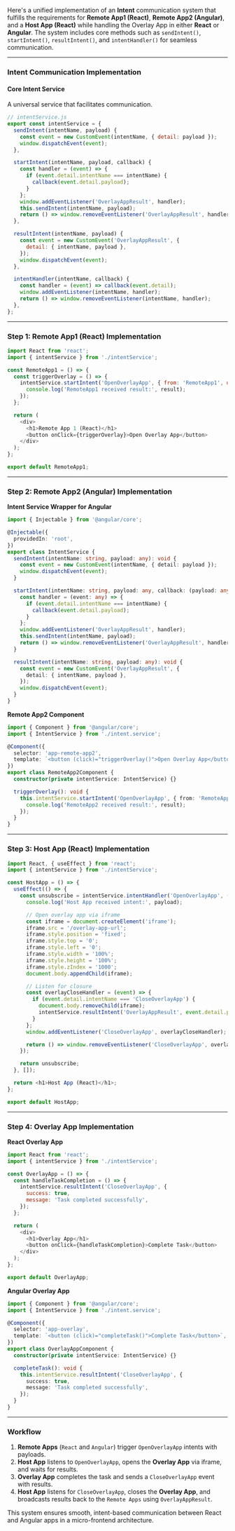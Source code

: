Here's a unified implementation of an **Intent** communication system that fulfills the requirements for **Remote App1 (React)**, **Remote App2 (Angular)**, and a **Host App (React)** while handling the Overlay App in either **React** or **Angular**. The system includes core methods such as `sendIntent()`, `startIntent()`, `resultIntent()`, and `intentHandler()` for seamless communication.

---

### **Intent Communication Implementation**

#### **Core Intent Service**
A universal service that facilitates communication.

```javascript
// intentService.js
export const intentService = {
  sendIntent(intentName, payload) {
    const event = new CustomEvent(intentName, { detail: payload });
    window.dispatchEvent(event);
  },

  startIntent(intentName, payload, callback) {
    const handler = (event) => {
      if (event.detail.intentName === intentName) {
        callback(event.detail.payload);
      }
    };
    window.addEventListener('OverlayAppResult', handler);
    this.sendIntent(intentName, payload);
    return () => window.removeEventListener('OverlayAppResult', handler);
  },

  resultIntent(intentName, payload) {
    const event = new CustomEvent('OverlayAppResult', {
      detail: { intentName, payload },
    });
    window.dispatchEvent(event);
  },

  intentHandler(intentName, callback) {
    const handler = (event) => callback(event.detail);
    window.addEventListener(intentName, handler);
    return () => window.removeEventListener(intentName, handler);
  },
};
```

---

### **Step 1: Remote App1 (React) Implementation**

```javascript
import React from 'react';
import { intentService } from './intentService';

const RemoteApp1 = () => {
  const triggerOverlay = () => {
    intentService.startIntent('OpenOverlayApp', { from: 'RemoteApp1', userId: 101 }, (result) => {
      console.log('RemoteApp1 received result:', result);
    });
  };

  return (
    <div>
      <h1>Remote App 1 (React)</h1>
      <button onClick={triggerOverlay}>Open Overlay App</button>
    </div>
  );
};

export default RemoteApp1;
```

---

### **Step 2: Remote App2 (Angular) Implementation**

**Intent Service Wrapper for Angular**

```typescript
import { Injectable } from '@angular/core';

@Injectable({
  providedIn: 'root',
})
export class IntentService {
  sendIntent(intentName: string, payload: any): void {
    const event = new CustomEvent(intentName, { detail: payload });
    window.dispatchEvent(event);
  }

  startIntent(intentName: string, payload: any, callback: (payload: any) => void): () => void {
    const handler = (event: any) => {
      if (event.detail.intentName === intentName) {
        callback(event.detail.payload);
      }
    };
    window.addEventListener('OverlayAppResult', handler);
    this.sendIntent(intentName, payload);
    return () => window.removeEventListener('OverlayAppResult', handler);
  }

  resultIntent(intentName: string, payload: any): void {
    const event = new CustomEvent('OverlayAppResult', {
      detail: { intentName, payload },
    });
    window.dispatchEvent(event);
  }
}
```

**Remote App2 Component**

```typescript
import { Component } from '@angular/core';
import { IntentService } from './intent.service';

@Component({
  selector: 'app-remote-app2',
  template: `<button (click)="triggerOverlay()">Open Overlay App</button>`,
})
export class RemoteApp2Component {
  constructor(private intentService: IntentService) {}

  triggerOverlay(): void {
    this.intentService.startIntent('OpenOverlayApp', { from: 'RemoteApp2', userId: 202 }, (result) => {
      console.log('RemoteApp2 received result:', result);
    });
  }
}
```

---

### **Step 3: Host App (React) Implementation**

```javascript
import React, { useEffect } from 'react';
import { intentService } from './intentService';

const HostApp = () => {
  useEffect(() => {
    const unsubscribe = intentService.intentHandler('OpenOverlayApp', (payload) => {
      console.log('Host App received intent:', payload);

      // Open overlay app via iframe
      const iframe = document.createElement('iframe');
      iframe.src = '/overlay-app-url';
      iframe.style.position = 'fixed';
      iframe.style.top = '0';
      iframe.style.left = '0';
      iframe.style.width = '100%';
      iframe.style.height = '100%';
      iframe.style.zIndex = '1000';
      document.body.appendChild(iframe);

      // Listen for closure
      const overlayCloseHandler = (event) => {
        if (event.detail.intentName === 'CloseOverlayApp') {
          document.body.removeChild(iframe);
          intentService.resultIntent('OverlayAppResult', event.detail.payload);
        }
      };
      window.addEventListener('CloseOverlayApp', overlayCloseHandler);

      return () => window.removeEventListener('CloseOverlayApp', overlayCloseHandler);
    });

    return unsubscribe;
  }, []);

  return <h1>Host App (React)</h1>;
};

export default HostApp;
```

---

### **Step 4: Overlay App Implementation**

**React Overlay App**

```javascript
import React from 'react';
import { intentService } from './intentService';

const OverlayApp = () => {
  const handleTaskCompletion = () => {
    intentService.resultIntent('CloseOverlayApp', {
      success: true,
      message: 'Task completed successfully',
    });
  };

  return (
    <div>
      <h1>Overlay App</h1>
      <button onClick={handleTaskCompletion}>Complete Task</button>
    </div>
  );
};

export default OverlayApp;
```

**Angular Overlay App**

```typescript
import { Component } from '@angular/core';
import { IntentService } from './intent.service';

@Component({
  selector: 'app-overlay',
  template: `<button (click)="completeTask()">Complete Task</button>`,
})
export class OverlayAppComponent {
  constructor(private intentService: IntentService) {}

  completeTask(): void {
    this.intentService.resultIntent('CloseOverlayApp', {
      success: true,
      message: 'Task completed successfully',
    });
  }
}
```

---

### **Workflow**

1. **Remote Apps** (`React` and `Angular`) trigger `OpenOverlayApp` intents with payloads.
2. **Host App** listens to `OpenOverlayApp`, opens the **Overlay App** via iframe, and waits for results.
3. **Overlay App** completes the task and sends a `CloseOverlayApp` event with results.
4. **Host App** listens for `CloseOverlayApp`, closes the **Overlay App**, and broadcasts results back to the `Remote Apps` using `OverlayAppResult`.

This system ensures smooth, intent-based communication between React and Angular apps in a micro-frontend architecture.